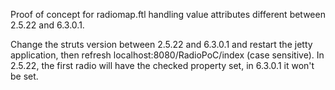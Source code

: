 Proof of concept for radiomap.ftl handling value attributes different between 2.5.22 and 6.3.0.1.

Change the struts version between 2.5.22 and 6.3.0.1 and restart the jetty application, then refresh localhost:8080/RadioPoC/index (case sensitive). In 2.5.22, the first radio will have the checked property set, in 6.3.0.1 it won't be set.